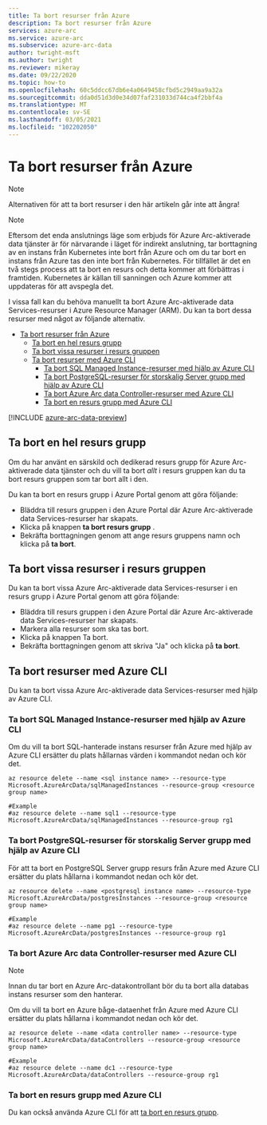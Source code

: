 ```yaml
---
title: Ta bort resurser från Azure
description: Ta bort resurser från Azure
services: azure-arc
ms.service: azure-arc
ms.subservice: azure-arc-data
author: twright-msft
ms.author: twright
ms.reviewer: mikeray
ms.date: 09/22/2020
ms.topic: how-to
ms.openlocfilehash: 60c5ddcc67db6e4a0649458cfbd5c2949aa9a32a
ms.sourcegitcommit: dda0d51d3d0e34d07faf231033d744ca4f2bbf4a
ms.translationtype: MT
ms.contentlocale: sv-SE
ms.lasthandoff: 03/05/2021
ms.locfileid: "102202050"
---
```

# <a name="delete-resources-from-azure"></a>Ta bort resurser från Azure

> [!NOTE]
>  Alternativen för att ta bort resurser i den här artikeln går inte att ångra!

> [!NOTE]
>  Eftersom det enda anslutnings läge som erbjuds för Azure Arc-aktiverade data tjänster är för närvarande i läget för indirekt anslutning, tar borttagning av en instans från Kubernetes inte bort från Azure och om du tar bort en instans från Azure tas den inte bort från Kubernetes.  För tillfället är det en två stegs process att ta bort en resurs och detta kommer att förbättras i framtiden.  Kubernetes är källan till sanningen och Azure kommer att uppdateras för att avspegla det.

I vissa fall kan du behöva manuellt ta bort Azure Arc-aktiverade data Services-resurser i Azure Resource Manager (ARM).  Du kan ta bort dessa resurser med något av följande alternativ.

- [Ta bort resurser från Azure](#delete-resources-from-azure)
  - [Ta bort en hel resurs grupp](#delete-an-entire-resource-group)
  - [Ta bort vissa resurser i resurs gruppen](#delete-specific-resources-in-the-resource-group)
  - [Ta bort resurser med Azure CLI](#delete-resources-using-the-azure-cli)
    - [Ta bort SQL Managed Instance-resurser med hjälp av Azure CLI](#delete-sql-managed-instance-resources-using-the-azure-cli)
    - [Ta bort PostgreSQL-resurser för storskalig Server grupp med hjälp av Azure CLI](#delete-postgresql-hyperscale-server-group-resources-using-the-azure-cli)
    - [Ta bort Azure Arc data Controller-resurser med Azure CLI](#delete-azure-arc-data-controller-resources-using-the-azure-cli)
    - [Ta bort en resurs grupp med Azure CLI](#delete-a-resource-group-using-the-azure-cli)

[!INCLUDE [azure-arc-data-preview](../../../includes/azure-arc-data-preview.md)]

## <a name="delete-an-entire-resource-group"></a>Ta bort en hel resurs grupp
Om du har använt en särskild och dedikerad resurs grupp för Azure Arc-aktiverade data tjänster och du vill ta bort *allt* i resurs gruppen kan du ta bort resurs gruppen som tar bort allt i den.  

Du kan ta bort en resurs grupp i Azure Portal genom att göra följande:

- Bläddra till resurs gruppen i den Azure Portal där Azure Arc-aktiverade data Services-resurser har skapats.
- Klicka på knappen **ta bort resurs grupp** .
- Bekräfta borttagningen genom att ange resurs gruppens namn och klicka på **ta bort**.

## <a name="delete-specific-resources-in-the-resource-group"></a>Ta bort vissa resurser i resurs gruppen

Du kan ta bort vissa Azure Arc-aktiverade data Services-resurser i en resurs grupp i Azure Portal genom att göra följande:

- Bläddra till resurs gruppen i den Azure Portal där Azure Arc-aktiverade data Services-resurser har skapats.
- Markera alla resurser som ska tas bort.
- Klicka på knappen Ta bort.
- Bekräfta borttagningen genom att skriva "Ja" och klicka på **ta bort**.

## <a name="delete-resources-using-the-azure-cli"></a>Ta bort resurser med Azure CLI

Du kan ta bort vissa Azure Arc-aktiverade data Services-resurser med hjälp av Azure CLI.

### <a name="delete-sql-managed-instance-resources-using-the-azure-cli"></a>Ta bort SQL Managed Instance-resurser med hjälp av Azure CLI

Om du vill ta bort SQL-hanterade instans resurser från Azure med hjälp av Azure CLI ersätter du plats hållarnas värden i kommandot nedan och kör det.

```azurecli
az resource delete --name <sql instance name> --resource-type Microsoft.AzureArcData/sqlManagedInstances --resource-group <resource group name>

#Example
#az resource delete --name sql1 --resource-type Microsoft.AzureArcData/sqlManagedInstances --resource-group rg1
```

### <a name="delete-postgresql-hyperscale-server-group-resources-using-the-azure-cli"></a>Ta bort PostgreSQL-resurser för storskalig Server grupp med hjälp av Azure CLI

För att ta bort en PostgreSQL Server grupp resurs från Azure med Azure CLI ersätter du plats hållarna i kommandot nedan och kör det.

```azurecli
az resource delete --name <postgresql instance name> --resource-type Microsoft.AzureArcData/postgresInstances --resource-group <resource group name>

#Example
#az resource delete --name pg1 --resource-type Microsoft.AzureArcData/postgresInstances --resource-group rg1
```

### <a name="delete-azure-arc-data-controller-resources-using-the-azure-cli"></a>Ta bort Azure Arc data Controller-resurser med Azure CLI

> [!NOTE]
> Innan du tar bort en Azure Arc-datakontrollant bör du ta bort alla databas instans resurser som den hanterar.

Om du vill ta bort en Azure båge-dataenhet från Azure med Azure CLI ersätter du plats hållarna i kommandot nedan och kör det.

```azurecli
az resource delete --name <data controller name> --resource-type Microsoft.AzureArcData/dataControllers --resource-group <resource group name>

#Example
#az resource delete --name dc1 --resource-type Microsoft.AzureArcData/dataControllers --resource-group rg1
```

### <a name="delete-a-resource-group-using-the-azure-cli"></a>Ta bort en resurs grupp med Azure CLI

Du kan också använda Azure CLI för att [ta bort en resurs grupp](../../azure-resource-manager/management/delete-resource-group.md).